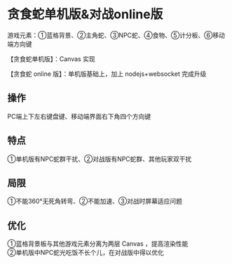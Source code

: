 # 贪食蛇单机版&对战online版
游戏元素：①蓝格背景、②主角蛇、③NPC蛇、④食物、⑤计分板、⑥移动端方向键

【贪食蛇单机版】：Canvas 实现

【贪食蛇 online 版】：单机版基础上，加上 nodejs+websocket 完成升级

## 操作
PC端上下左右键盘键、移动端界面右下角四个方向键

## 特点
①单机版有NPC蛇群干扰、②对战版有NPC蛇群、其他玩家双干扰

## 局限
①不能360°无死角转弯、②不能加速、③对战时屏幕适应问题

## 优化
①蓝格背景板与其他游戏元素分离为两层 Canvas ，提高渲染性能<br>②单机版中NPC蛇光吃饭不长个儿，在对战版中得以优化

